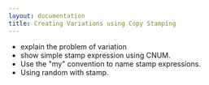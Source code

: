 ```yaml
---
layout: documentation
title: Creating Variations using Copy Stamping
---
```

* explain the problem of variation
* show simple stamp expression using CNUM.
* Use the "my" convention to name stamp expressions.
* Using random with stamp.
